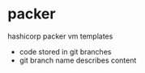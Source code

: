 # packer
hashicorp packer vm templates
- code stored in git branches
- git branch name describes content
